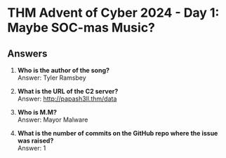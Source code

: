 # THM Advent of Cyber 2024 - Day 1: Maybe SOC-mas Music?

## Answers

1. **Who is the author of the song?**  
   Answer: Tyler Ramsbey  

2. **What is the URL of the C2 server?**  
   Answer: http://papash3ll.thm/data  

3. **Who is M.M?**  
   Answer: Mayor Malware  

4. **What is the number of commits on the GitHub repo where the issue was raised?**  
   Answer: 1 
